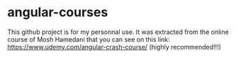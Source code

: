 # angular-courses
This github project is for my personnal use. It was extracted from the online course of Mosh Hamedani that you can see on this link: https://www.udemy.com/angular-crash-course/ (highly recommended!!!)

